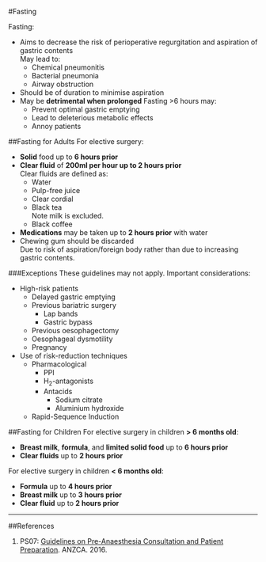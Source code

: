 #Fasting

Fasting:
* Aims to decrease the risk of perioperative regurgitation and aspiration of gastric contents  
May lead to:
	* Chemical pneumonitis
	* Bacterial pneumonia
	* Airway obstruction
* Should be of duration to minimise aspiration
* May be **detrimental when prolonged**
Fasting >6 hours may:
	* Prevent optimal gastric emptying
	* Lead to deleterious metabolic effects
	* Annoy patients


##Fasting for Adults
For elective surgery:
* **Solid** food up to **6 hours prior**
* **Clear fluid** of **200ml per hour up to 2 hours prior**  
Clear fluids are defined as:
	* Water
	* Pulp-free juice
	* Clear cordial
	* Black tea  
	Note milk is excluded.
	* Black coffee
* **Medications** may be taken up to **2 hours prior** with water
* Chewing gum should be discarded  
Due to risk of aspiration/foreign body rather than due to increasing gastric contents.

###Exceptions
These guidelines may not apply. Important considerations:
* High-risk patients
	* Delayed gastric emptying
	* Previous bariatric surgery  
		* Lap bands
		* Gastric bypass
	* Previous oesophagectomy
	* Oesophageal dysmotility
	* Pregnancy
* Use of risk-reduction techniques
	* Pharmacological
		* PPI
		* H<sub>2</sub>-antagonists
		* Antacids
			* Sodium citrate
			* Aluminium hydroxide
	* Rapid-Sequence Induction

##Fasting for Children
For elective surgery in children **> 6 months old**:
* **Breast milk**, **formula**, and **limited solid food** up to **6 hours prior**
* **Clear fluids** up to **2 hours prior**


For elective surgery in children **< 6 months old**:
* **Formula** up to **4 hours prior**
* **Breast milk** up to **3 hours prior**
* **Clear fluid** up to **2 hours prior**

---

##References
1. PS07: [Guidelines on Pre-Anaesthesia Consultation and Patient Preparation](https://www.anzca.edu.au/getattachment/resources/professional-documents/ps07_guidelines_pre-anaesthesia_consultation_patient_preparation.pdf). ANZCA. 2016.
